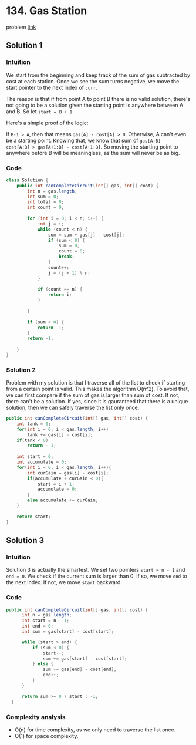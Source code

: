 # 134. Gas Station
problem [link](https://leetcode.com/problems/gas-station/)

## Solution 1
### Intuition 
We start from the beginning and keep track of the sum of gas subtracted by cost at each station. Once we see the sum 
turns negative, we move the start pointer to the next index of `curr`.

The reason is that if from point A to point B there is no valid solution, there's not going to be a solution given the starting
point is anywhere between A and B. So let `start = B + 1`

Here's a simple proof of the logic:

If `B-1 > A`, then that means `gas[A] - cost[A] > 0`. Otherwise, A can't even be a starting point. Knowing that, we know that 
sum of `gas[A:B] - cost[A:B] > gas[A+1:B] - cost[A+1:B]`. So moving the starting point to anywhere before B will be meaningless,
as the sum will never be as big.

### Code
```java
class Solution {
    public int canCompleteCircuit(int[] gas, int[] cost) {
        int n = gas.length;
        int sum = 0;
        int total = 0;
        int count = 0;
        
        for (int i = 0; i < n; i++) {
            int j = i;
            while (count < n) {
                sum = sum + gas[j] - cost[j];
                if (sum < 0) {
                    sum = 0;
                    count = 0;
                    break;
                }
                count++;
                j = (j + 1) % n;
            }
            
            if (count == n) {
                return i;
            }
            
        }
        
        if (sum < 0) {
            return -1;
        }
        return -1;
        
    }
}
```

### Solution 2
Problem with my solution is that I traverse all of the list to check if starting from a certain point is valid. 
This makes the algorithm O(n^2). To avoid that, we can first compare if the sum of gas is larger than sum of cost.
If not, there can't be a solution. If yes, since it is gauranteed that there is a unique solution, then we can safely traverse
the list only once.
```java
public int canCompleteCircuit(int[] gas, int[] cost) {
    int tank = 0;
    for(int i = 0; i < gas.length; i++)
        tank += gas[i] - cost[i];
    if(tank < 0)
        return - 1;
        
    int start = 0;
    int accumulate = 0;
    for(int i = 0; i < gas.length; i++){
        int curGain = gas[i] - cost[i];
        if(accumulate + curGain < 0){
            start = i + 1;
            accumulate = 0;
        }
        else accumulate += curGain;
    }
    
    return start;
}
```

## Solution 3
### Intuition
Solution 3 is actually the smartest. We set two pointers `start = n - 1` and `end = 0`. We check if the current sum is larger than 0.
If so, we move `end` to the next index. If not, we move `start` backward.

### Code
```java
public int canCompleteCircuit(int[] gas, int[] cost) {
      int n = gas.length;
      int start = n - 1;
      int end = 0;
      int sum = gas[start] - cost[start];

      while (start > end) {
          if (sum < 0) {
              start--;
              sum += gas[start] - cost[start];
          } else {
              sum += gas[end] - cost[end];
              end++;
          }
      }

      return sum >= 0 ? start : -1;
  }
  ```
  
  ### Complexity analysis
  * O(n) for time complexity, as we only need to traverse the list once.
  * O(1) for space complexity.
